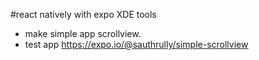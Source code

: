 #react natively with expo XDE tools
- make simple app scrollview.
- test app https://expo.io/@sauthrully/simple-scrollview
